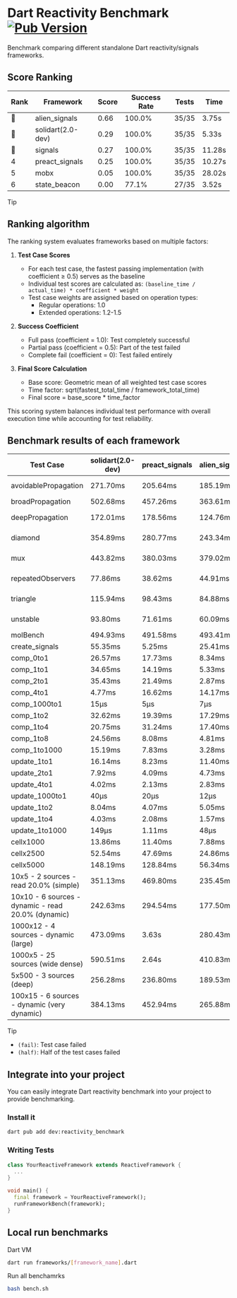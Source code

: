 # Dart Reactivity Benchmark [![Pub Version](https://img.shields.io/pub/v/reactivity_benchmark)](https://pub.dev/packages/reactivity_benchmark)

Benchmark comparing different standalone Dart reactivity/signals frameworks.

## Score Ranking

<!-- ranking start -->
| Rank | Framework | Score | Success Rate | Tests | Time |
|------|-----------|-------|--------------|-------|------|
| 🥇 | alien_signals | 0.66 | 100.0% | 35/35 | 3.75s |
| 🥈 | solidart(2.0-dev) | 0.29 | 100.0% | 35/35 | 5.33s |
| 🥉 | signals | 0.27 | 100.0% | 35/35 | 11.28s |
| 4 | preact_signals | 0.25 | 100.0% | 35/35 | 10.27s |
| 5 | mobx | 0.05 | 100.0% | 35/35 | 28.02s |
| 6 | state_beacon | 0.00 | 77.1% | 27/35 | 3.52s |

<!-- ranking end -->

> [!TIP]
> ## Ranking algorithm
>
> The ranking system evaluates frameworks based on multiple factors:
>
> 1. **Test Case Scores**
>    - For each test case, the fastest passing implementation (with coefficient ≥ 0.5) serves as the baseline
>    - Individual test scores are calculated as: `(baseline_time / actual_time) * coefficient * weight`
>    - Test case weights are assigned based on operation types:
>      - Regular operations: 1.0
>      - Extended operations: 1.2-1.5
>
> 2. **Success Coefficient**
>    - Full pass (coefficient = 1.0): Test completely successful
>    - Partial pass (coefficient = 0.5): Part of the test failed
>    - Complete fail (coefficient = 0): Test failed entirely
>
> 3. **Final Score Calculation**
>    - Base score: Geometric mean of all weighted test case scores
>    - Time factor: sqrt(fastest_total_time / framework_total_time)
>    - Final score = base_score * time_factor
>
> This scoring system balances individual test performance with overall execution time while accounting for test reliability.

## Benchmark results of each framework

<!-- test-case start -->
| Test Case | solidart(2.0-dev) | preact_signals | alien_signals | state_beacon | mobx | signals |
|---|---|---|---|---|---|---|
| avoidablePropagation | 271.70ms | 205.64ms | 185.19ms | 150.89ms (fail) | 2.36s | 209.57ms |
| broadPropagation | 502.68ms | 457.26ms | 363.61ms | 5.90ms (fail) | 4.25s | 465.53ms |
| deepPropagation | 172.01ms | 178.56ms | 124.76ms | 140.92ms (fail) | 1.53s | 176.29ms |
| diamond | 354.89ms | 280.77ms | 243.34ms | 180.32ms (fail) | 2.40s | 286.10ms |
| mux | 443.82ms | 380.03ms | 379.02ms | 194.73ms (fail) | 1.81s | 406.07ms |
| repeatedObservers | 77.86ms | 38.62ms | 44.91ms | 53.10ms (fail) | 232.91ms | 46.56ms |
| triangle | 115.94ms | 98.43ms | 84.88ms | 76.53ms (fail) | 760.88ms | 103.11ms |
| unstable | 93.80ms | 71.61ms | 60.09ms | 337.98ms (fail) | 351.48ms | 72.97ms |
| molBench | 494.93ms | 491.58ms | 493.41ms | 1.33ms | 580.39ms | 488.76ms |
| create_signals | 55.35ms | 5.25ms | 25.41ms | 69.42ms | 71.52ms | 28.94ms |
| comp_0to1 | 26.57ms | 17.73ms | 8.34ms | 59.77ms | 27.16ms | 16.26ms |
| comp_1to1 | 34.65ms | 14.19ms | 5.33ms | 55.66ms | 38.34ms | 32.34ms |
| comp_2to1 | 35.43ms | 21.49ms | 2.87ms | 42.67ms | 43.95ms | 14.53ms |
| comp_4to1 | 4.77ms | 16.62ms | 14.17ms | 21.44ms | 17.63ms | 1.80ms |
| comp_1000to1 | 15μs | 5μs | 7μs | 48μs | 23μs | 5μs |
| comp_1to2 | 32.62ms | 19.39ms | 17.29ms | 45.32ms | 36.42ms | 22.60ms |
| comp_1to4 | 20.75ms | 31.24ms | 17.40ms | 44.06ms | 20.63ms | 9.80ms |
| comp_1to8 | 24.56ms | 8.08ms | 4.81ms | 42.83ms | 24.69ms | 9.56ms |
| comp_1to1000 | 15.19ms | 7.83ms | 3.28ms | 37.83ms | 15.57ms | 4.50ms |
| update_1to1 | 16.14ms | 8.23ms | 11.40ms | 5.81ms | 23.73ms | 9.29ms |
| update_2to1 | 7.92ms | 4.09ms | 4.73ms | 2.90ms | 11.73ms | 4.71ms |
| update_4to1 | 4.02ms | 2.13ms | 2.83ms | 1.48ms | 7.00ms | 2.33ms |
| update_1000to1 | 40μs | 20μs | 12μs | 15μs | 63μs | 23μs |
| update_1to2 | 8.04ms | 4.07ms | 5.05ms | 2.95ms | 12.91ms | 4.89ms |
| update_1to4 | 4.03ms | 2.08ms | 1.57ms | 1.50ms | 6.10ms | 2.31ms |
| update_1to1000 | 149μs | 1.11ms | 48μs | 370μs | 180μs | 45μs |
| cellx1000 | 13.86ms | 11.40ms | 7.88ms | 6.45ms | 85.85ms | 9.99ms |
| cellx2500 | 52.54ms | 47.69ms | 24.86ms | 37.47ms | 334.91ms | 36.80ms |
| cellx5000 | 148.19ms | 128.84ms | 56.34ms | 85.52ms | 678.55ms | 120.78ms |
| 10x5 - 2 sources - read 20.0% (simple) | 351.13ms | 469.80ms | 235.45ms | 248.96ms | 2.01s | 503.69ms |
| 10x10 - 6 sources - dynamic - read 20.0% (dynamic) | 242.63ms | 294.54ms | 177.50ms | 202.04ms | 1.52s | 278.11ms |
| 1000x12 - 4 sources - dynamic (large) | 473.09ms | 3.63s | 280.43ms | 355.65ms | 2.07s | 3.76s |
| 1000x5 - 25 sources (wide dense) | 590.51ms | 2.64s | 410.83ms | 505.98ms | 3.70s | 3.43s |
| 5x500 - 3 sources (deep) | 256.28ms | 236.80ms | 189.53ms | 230.32ms | 1.18s | 230.71ms |
| 100x15 - 6 sources - dynamic (very dynamic) | 384.13ms | 452.94ms | 265.88ms | 269.00ms | 1.81s | 486.31ms |

<!-- test-case end -->

> [!TIP]
> - `(fail)`: Test case failed
> - `(half)`: Half of the test cases failed

## Integrate into your project

You can easily integrate Dart reactivity benchmark into your project to provide benchmarking.

### Install it

```bash
dart pub add dev:reactivity_benchmark
```

### Writing Tests

```dart
class YourReactiveFramework extends ReactiveFramework {
  ...
}

void main() {
  final framework = YourReactiveFramework();
  runFrameworkBench(framework);
}
```

## Local run benchmarks

Dart VM
```bash
dart run frameworks/[framework_name].dart
```

Run all benchamrks
```bash
bash bench.sh
```
